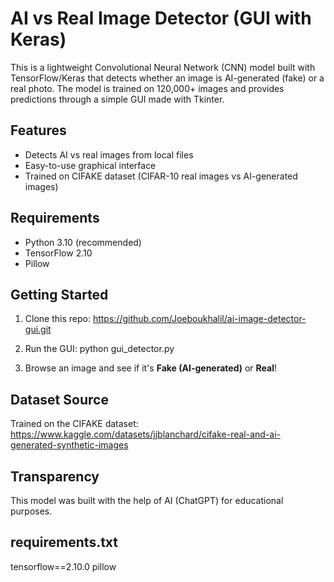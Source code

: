 # AI vs Real Image Detector (GUI with Keras)

This is a lightweight Convolutional Neural Network (CNN) model built with TensorFlow/Keras that detects whether an image is AI-generated (fake) or a real photo. The model is trained on 120,000+ images and provides predictions through a simple GUI made with Tkinter.

## Features
- Detects AI vs real images from local files
- Easy-to-use graphical interface
- Trained on CIFAKE dataset (CIFAR-10 real images vs AI-generated images)

## Requirements
- Python 3.10 (recommended)
- TensorFlow 2.10
- Pillow

## Getting Started

1. Clone this repo:
https://github.com/Joeboukhalil/ai-image-detector-gui.git


2. Run the GUI:
python gui_detector.py


3. Browse an image and see if it's **Fake (AI-generated)** or **Real**!

## Dataset Source
Trained on the CIFAKE dataset:
https://www.kaggle.com/datasets/jjblanchard/cifake-real-and-ai-generated-synthetic-images

## Transparency
This model was built with the help of AI (ChatGPT) for educational purposes.


## requirements.txt
tensorflow==2.10.0
pillow

